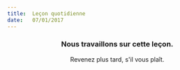 ```yaml
---
title:  Leçon quotidienne
date:   07/01/2017
---
```


### <center>Nous travaillons sur cette leçon.</center>
<center>Revenez plus tard, s'il vous plaît.</center>